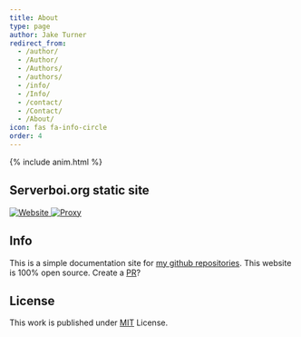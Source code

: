 ```yaml
---
title: About
type: page
author: Jake Turner
redirect_from:
  - /author/
  - /Author/
  - /Authors/
  - /authors/
  - /info/
  - /Info/
  - /contact/
  - /Contact/
  - /About/
icon: fas fa-info-circle
order: 4
---
```

{% include anim.html %}
## Serverboi.org static site
<div id="status">
<a href="https://serverboi.org/" target="_blank">
<img alt="Website" src="https://img.shields.io/website?down_color=red&down_message=offline&label=website&up_color=brightgreen&up_message=online&url=https://serverboi.org"> <a href="https://status.serverboi.org/" target="_blank"><img alt="Proxy" src="https://img.shields.io/website?down_color=red&down_message=offline&label=proxy%20&up_color=brightgreen&up_message=online&url=https://api.serverboi.org"></a></a> 
</div>

## Info
This is a simple documentation site for [my github repositories](https://github.com/JakeTurner616?tab=repositories). This website is 100% open source. Create a [PR](https://github.com/JakeTurner616/JakeTurner616.github.io/pulls)?

## License
This work is published under [MIT](https://github.com/cotes2020/chirpy-starter/blob/master/LICENSE) License.
